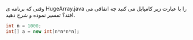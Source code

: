 وقتی که برنامه ی HugeArray.java را با عبارت زیر کامپایل می کنید چه اتفاقی می افتد؟ تفسیر نموده و شرح دهید.

```java
int n = 1000;
int[] a = new int[n*n*n*n];
```
